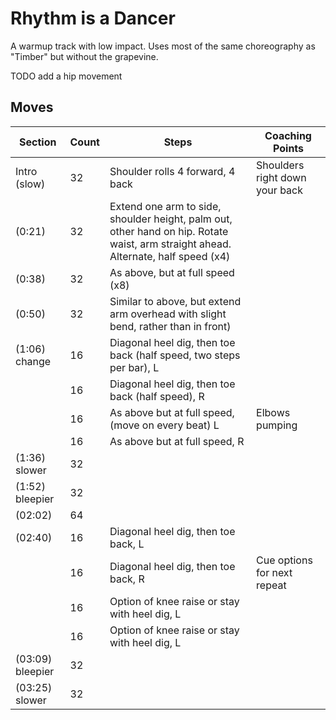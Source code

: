 # Rhythm is a Dancer

A warmup track with low impact. Uses most of the same choreography as "Timber" but without the grapevine.

TODO add a hip movement
 
## Moves

| Section | Count | Steps | Coaching Points |
|---------|-------|-------|-----------------|
|Intro (slow)|32|Shoulder rolls 4 forward, 4 back|Shoulders right down your back|
|(0:21)|32|Extend one arm to side, shoulder height, palm out, other hand on hip. Rotate waist, arm straight ahead. Alternate, half speed (x4)||
|(0:38)|32|As above, but at full speed (x8)||
|(0:50)|32|Similar to above, but extend arm overhead with slight bend, rather than in front)|
|(1:06) change | 16    | Diagonal heel dig, then toe back (half speed, two steps per bar), L||
|         | 16    | Diagonal heel dig, then toe back (half speed), R||
|         | 16    | As above but at full speed, (move on every beat) L | Elbows pumping |
|         | 16    | As above but at full speed, R ||
|(1:36) slower|32|    |   |
|(1:52) bleepier|32|    ||
|(02:02)| 64|   ||
| (02:40)|  16    | Diagonal heel dig, then toe back, L||
|         | 16    | Diagonal heel dig, then toe back, R|Cue options for next repeat|
|         | 16    | Option of knee raise or stay with heel dig, L||
|         | 16    | Option of knee raise or stay with heel dig, L||
|(03:09) bleepier| 32|||
|(03:25) slower|32|||
